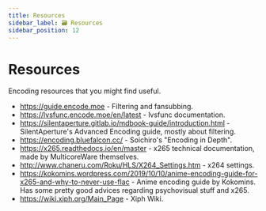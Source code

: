 ```yaml
---
title: Resources
sidebar_label: 🗃️ Resources
sidebar_position: 12
---
```


# Resources

Encoding resources that you might find useful.


- https://guide.encode.moe - Filtering and fansubbing.
- https://lvsfunc.encode.moe/en/latest - lvsfunc documentation.
- https://silentaperture.gitlab.io/mdbook-guide/introduction.html - SilentAperture's Advanced Encoding guide, mostly about filtering.
- https://encoding.bluefalcon.cc/ - Soichiro's "Encoding in Depth".
- https://x265.readthedocs.io/en/master - x265 technical documentation, made by MulticoreWare themselves.
- http://www.chaneru.com/Roku/HLS/X264_Settings.htm - x264 settings.
- https://kokomins.wordpress.com/2019/10/10/anime-encoding-guide-for-x265-and-why-to-never-use-flac - Anime encoding guide by Kokomins. Has some pretty good advices regarding psychovisual stuff and x265.
- https://wiki.xiph.org/Main_Page - Xiph Wiki.